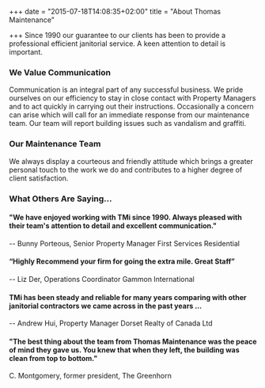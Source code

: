 +++
date = "2015-07-18T14:08:35+02:00"
title = "About Thomas Maintenance"

+++
Since 1990 our guarantee to our clients has been to provide a professional efficient janitorial service.  A keen attention to detail is important.

### We Value Communication

Communication is an integral part of any successful business. We pride ourselves on our efficiency to stay in close contact with Property Managers and to act quickly in carrying out their instructions. Occasionally a concern can arise which will call for an immediate response from our maintenance team. Our team will report building issues such as vandalism and graffiti.

### Our Maintenance Team

We always display a courteous and friendly attitude which brings a greater personal touch to the work we do and contributes to a higher degree of client satisfaction.

### What Others Are Saying...

#### "We have enjoyed working with TMi since 1990. Always pleased with their team's attention to detail and excellent communication."

\-- Bunny Porteous, Senior Property Manager First Services Residential

#### “Highly Recommend your firm for going the extra mile. Great Staff”

\-- Liz Der, Operations Coordinator Gammon International

#### TMi has been steady and reliable for many years comparing with other janitorial contractors we came across in the past years …

\-- Andrew Hui, Property Manager Dorset Realty of Canada Ltd

#### "The best thing about the team from Thomas Maintenance was the peace of mind they gave us. You knew that when they left, the building was clean from top to bottom."

C. Montgomery, former president, The Greenhorn